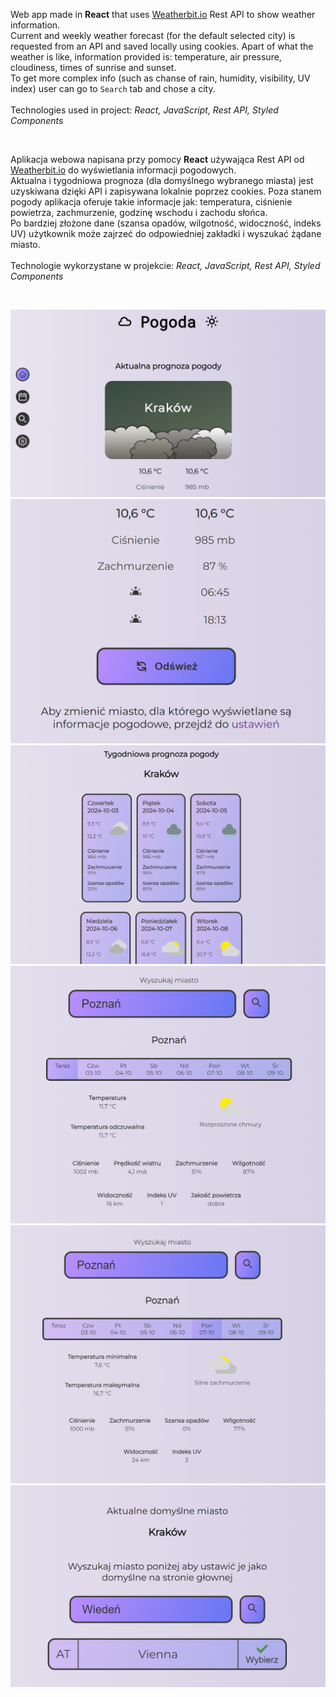 Web app made in <b>React</b> that uses [Weatherbit.io](https://www.weatherbit.io/) Rest API to show weather information.
<br>
Current and weekly weather forecast (for the default selected city) is requested from an API and saved locally using cookies. Apart of what the weather is like, information provided is: temperature, air pressure, cloudiness, times of sunrise and sunset.
<br>
To get more complex info (such as chanse of rain, humidity, visibility, UV index) user can go to `Search` tab and chose a city.
<br><br>
Technologies used in project: <i>React, JavaScript, Rest API, Styled Components</i>

<br>

Aplikacja webowa napisana przy pomocy <b>React</b> używająca Rest API od [Weatherbit.io](https://www.weatherbit.io/) do wyświetlania informacji pogodowych.
<br>
Aktualna i tygodniowa prognoza (dla domyślnego wybranego miasta) jest uzyskiwana dzięki API i zapisywana lokalnie poprzez cookies. Poza stanem pogody aplikacja oferuje takie informacje jak: temperatura, ciśnienie powietrza, zachmurzenie, godzinę wschodu i zachodu słońca.
<br>
Po bardziej złożone dane (szansa opadów, wilgotność, widoczność, indeks UV) użytkownik może zajrzeć do odpowiedniej zakładki i wyszukać żądane miasto.
<br><br>
Technologie wykorzystane w projekcie: <i>React, JavaScript, Rest API, Styled Components</i>

<br>

![Main page](screenshots/1.png)
<br>
![Current weather forecast](screenshots/2.png)
<br>
![Weekly weather forecast](screenshots/3.png)
<br>
![Search for a different city](screenshots/4.png)
<br>
![Search for a different city](screenshots/5.png)
<br>
![Change a default city](screenshots/6.png)
